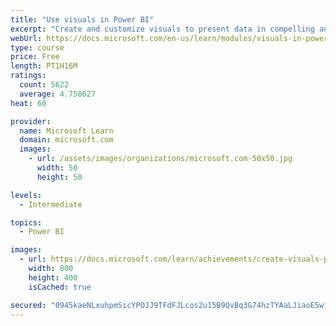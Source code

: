 ```yaml
---
title: "Use visuals in Power BI"
excerpt: "Create and customize visuals to present data in compelling and insightful ways."
webUrl: https://docs.microsoft.com/en-us/learn/modules/visuals-in-power-bi/
type: course
price: Free
length: PT1H16M
ratings:
  count: 5622
  average: 4.758627
heat: 60

provider:
  name: Microsoft Learn
  domain: microsoft.com
  images:
    - url: /assets/images/organizations/microsoft.com-50x50.jpg
      width: 50
      height: 50

levels:
  - Intermediate

topics:
  - Power BI

images:
  - url: https://docs.microsoft.com/learn/achievements/create-visuals-power-bi-desktop-social.png
    width: 800
    height: 400
    isCached: true

secured: "0945kaeNLxuhpmSicYPOJJ9TFdFJLcos2u15B9QvBq3G74hzTYAaLJiaoE5w1zOey+lR3Kk0DfT/e4XAN1JBRQ8hH+Uq6xYqPmGnbxKmXyyf7B2Q5cPqIY5CkdjEwozYafRH/duw0T/aI+MgL7VkiWdJAbw0H7FhLWPTbGvPK/8XMZ7tD5JwZMdPUklJ3cL9ArnH+RxCs2XczfT2HG2s9IwxtKKhllGfkQqKL/VWQgUj2BHXytB32JWQpxAzYSK7E865p120JX2AVqfimoCUGUVEoGTIz7CuxVJymdhug08m87M2SZsx7SFz6cNm+UL3bbIbiECxvxOV6pIAm+ZgpqM0/SDi9V1OnjaLNtpqh1Mm5n5b+VglpYCUJBRWSApwg7Bc51eO76DdCBJEiqcx7GVj1PUS5uYePnkFqBF3BzI=;ooLxoL+yh79sCYO0Gi/nsw=="
---
```


